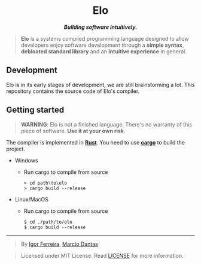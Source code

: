 <h1 align="center">Elo</h1>

<p align=center><strong><em>Building software intuitively.</em></strong></p>

> **Elo** is a systems compiled programming language 
> designed to allow developers enjoy software development 
> through a **simple syntax**, **debloated standard library** 
> and an **intuitive experience** in general. 

## Development
Elo is in its early stages of development, we are still brainstorming a lot.
This repository contains the source code of Elo's compiler.

## Getting started

> **WARNING**: Elo is not a finished language. There's no warranty of this piece of software. **Use it at your own risk**.

The compiler is implemented in [**Rust**](https://rust-lang.org/).
You need to use [**cargo**](https://doc.rust-lang.org/stable/cargo/) to build the project.

- Windows
  * Run cargo to compile from source
    ```console
    > cd path\to\elo
    > cargo build --release
    ```

- Linux/MacOS
  * Run cargo to compile from source
    ```console
    $ cd ./path/to/elo
    $ cargo build --release
    ```

---

> By [Igor Ferreira](https://github.com/igotfr), [Marcio Dantas](https://github.com/marc-dantas)

> Licensed under MIT License. Read [LICENSE](./LICENSE) for more information.